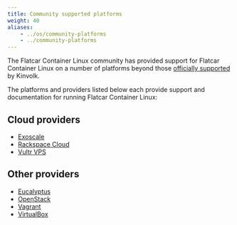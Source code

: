 ```yaml
---
title: Community supported platforms
weight: 40
aliases:
    - ../os/community-platforms
    - ../community-platforms
---
```


The Flatcar Container Linux community has provided support for Flatcar Container Linux on a number of platforms beyond those [officially supported][official-support] by Kinvolk.

The platforms and providers listed below each provide support and documentation for running Flatcar Container Linux:

## Cloud providers

* [Exoscale][exoscale]
* [Rackspace Cloud][rackspace]
* [Vultr VPS][vultr]

## Other providers

* [Eucalyptus][eucalyptus]
* [OpenStack][openstack]
* [Vagrant][vagrant]
* [VirtualBox][virtualbox]

[exoscale]: exoscale
[openstack]: openstack
[rackspace]: rackspace
[vultr]: vultr
[eucalyptus]: eucalyptus
[vagrant]: ../vms/vagrant
[virtualbox]: ../vms/virtualbox
[official-support]: ../../
